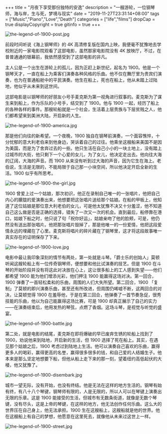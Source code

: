 +++
title = "月夜下享受那份独特的安逸"
description = "一艘游轮，一位钢琴师，海与岸，生与死，梦境与现实"
date = "2019-11-27T23:31:14+08:00"
tags = ["Music","Piano","Love","Death"]
categories = ["life","films"]
dropCap = true
displayCopyright = true
gitinfo = true
+++

![the-legend-of-1900-post.jpg](/images/the-legend-of-1900-post.jpg "《海上钢琴师》")

前段时间听说《海上钢琴师》的 4K 高清修复版在国内上映，我便毫不犹豫地去学校附近的一家电影院观看了这部电影，虽然那家电影院没有 4K 放映厅，不过，在普普通通的银幕前，我依然感受到了这部电影的非凡。

主人公是一个出生在游轮上的孤儿，因为正赶上新世纪，起名为 1900。他是一个钢琴天才，一直在船上为乘客们演奏各种风格的乐曲。他不仅在舞厅里为贵宾们演奏，也为在普通船舱中的平民演奏。他生在船上，死也在船上，他从未踏上过陆地，他似乎从未来到这世间。

这部电影是以钢琴师的好朋友小号手麦克斯为第一视角进行叙事的。麦克斯为了谋生来到船上，作为乐队的小号手，结交到了 1900。他与 1900 一起，经历了船上的各种各样的事件。那艘轮船就是一个社会，生活着上层贵族与下层贫贱之人，他们都希望来到美洲大陆，开启新的人生。

![the-legend-of-1900-america.jpg](/images/the-legend-of-1900-america.jpg "船上的人们迎接着美洲大陆")

那是他们向往的新希望。一个夜晚，1900 独自在钢琴前演奏，一个面容憔悴，十分忧郁的意大利老伯来到他身边，哭诉着自己的过往。他乘坐这艘船来美国不是因为美国，而是为了舍弃过去的一些。他只生活在自己小小的一块土地上，没有踏上过城市的大街，他只剩下一个心爱的女儿，为了女儿，他决定走出去。他向往大海的辽阔，大海的声音。而 1900 从来没有听到过大海的声音，因为它生在海上。老伯说，生活是无限的，不能局限于自己那一小块空间，所以他决定开启全新的生活。1900 似乎有所思考。

![the-legend-of-1900-the-girl.jpg](/images/the-legend-of-1900-the-girl.jpg "那个姑娘")

1900 曾爱上过一个姑娘，那次初识，他正在录制自己唯一的一张唱片，他把自己内心的朦胧的爱演奏出来，他想要把这张唱片送给那个姑娘。在船的甲板上，他知道了这位姑娘是那位意大利老伯的女儿，可是他太犹豫不决又十分羞涩，他不知道自己这么做是否是正确的选择，错失了一次又一次的机会。直到最后，船停靠在港口，姑娘下船之时，他只说了句「祝你好运」，姑娘亲吻了他的脸颊，可是，他仍然没有送出那张唱片。他把那张唱片毁掉了，那是他唯一的一份爱情，他把这段爱情永远的埋藏在了心里。麦克斯将唱片的碎片藏在了钢琴里，这才将这段故事唯一真实存在的证明保存了下来。

![the-legend-of-1900-love.jpg](/images/the-legend-of-1900-love.jpg "甲板上的两人")

电影中最让我印象深刻的情节有两处，第一处就是斗琴。「爵士乐的创始人」莫顿听闻这艘轮船上有一位传奇钢琴师，便想要和他比试演奏的技艺。但是 1900 在斗琴的开始阶段并没有将这此对决放在心上，这让很多船上的工人感到失望——他们都希望 1900 能为他们增添光彩，他们押注 1900 能赢得这场对决。第一回合，1900 弹奏了一首轻松柔和的乐曲，周围的人们大失所望。第二回合，1900 「复制」了莫顿的即兴演奏乐曲，甚至还有所改进，但周围仍唏嘘不断，这两回合的对决，让莫顿觉得 1900 在羞辱他，于是在第三回合，他弹奏了一首节奏急促，很秀技能的乐曲，他以为自己能赢得这场比赛，可是 1900 却真正展示了自己的实力——在演奏结束后，他用发热的琴弦，点燃了香烟。这场斗琴，是视觉与听觉的盛宴。

![the-legend-of-1900-battle.jpg](/images/the-legend-of-1900-battle.jpg "斗琴")

第二处，就是电影的结尾，麦克斯在即将爆破的早已废弃生锈的轮船上找到了 1900，劝说他来到陆地，开启新的生活，但 1900 选择了死在船上。其实，在遇见那个姑娘之后，1900 考虑过到陆地上生活。他可以演奏自己喜欢的乐曲，赢得更多人的喝彩，赢得更高的名誉，赢得很多很多的钱，和自己爱的人结婚生子。他本来是那么坚定地想要下船，但他从船上走下来的那一刻，望着纽约高低起伏的大楼，他又犹豫了。

![the-legend-of-1900-disembark.jpg](/images/the-legend-of-1900-disembark.jpg "下船的那一刻")

城市一望无际，没有开始，也没有终结。他是无法在这样的地方生活的。钢琴有始有终，有八十八个琴键，钢琴师有限的，人是无限的，所以人可以在琴键上演奏出无限的乐章。这是 1900 能接受的生活，但城市有无数条街道，就像是无数个琴键，没有尽头，这是上帝的琴键，在这样的地方，他无法创作任何乐曲。这么大的世界压在自己身上，他无法承担。1900 生在这艘船上，这艘船就是他的世界。他在这艘船上有自己的梦想，他愿意在这里死去，就像他从未来过这世上一样。

![the-legend-of-1900-street.jpg](/images/the-legend-of-1900-street.jpg "无尽的城市")
